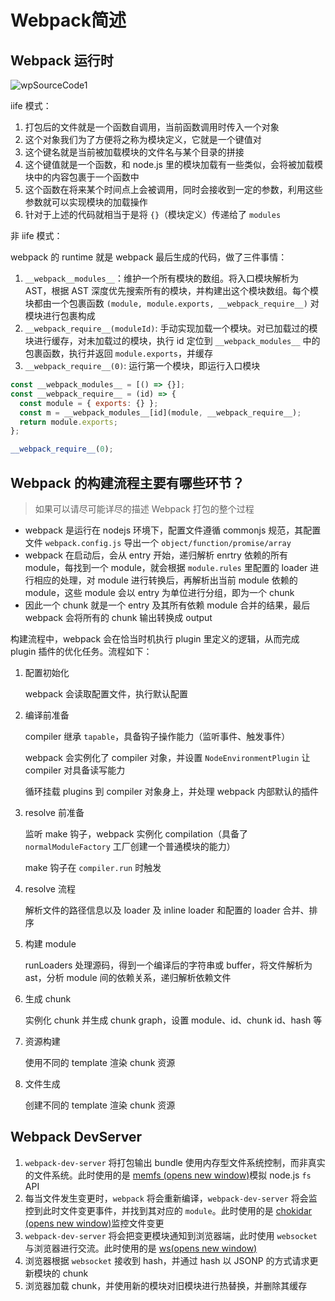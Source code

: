 # Webpack简述

## Webpack 运行时

![wpSourceCode1](https://gitee.com/lilyn/pic/raw/master/lagoulearn-img/wpSourceCode1.png)

iife 模式：

1. 打包后的文件就是一个函数自调用，当前函数调用时传入一个对象
2. 这个对象我们为了方便将之称为模块定义，它就是一个键值对
3. 这个键名就是当前被加载模块的文件名与某个目录的拼接
4. 这个键值就是一个函数，和 node.js 里的模块加载有一些类似，会将被加载模块中的内容包裹于一个函数中
5. 这个函数在将来某个时间点上会被调用，同时会接收到一定的参数，利用这些参数就可以实现模块的加载操作
6. 针对于上述的代码就相当于是将 `{}`（模块定义）传递给了 `modules`

非 iife 模式：

webpack 的 runtime 就是 webpack 最后生成的代码，做了三件事情：

1. `__webpack__modules__`：维护一个所有模块的数组。将入口模块解析为 AST，根据 AST 深度优先搜索所有的模块，并构建出这个模块数组。每个模块都由一个包裹函数 `(module, module.exports, __webpack_require__)` 对模块进行包裹构成
2. `__webpack_require__(moduleId)`: 手动实现加载一个模块。对已加载过的模块进行缓存，对未加载过的模块，执行 id 定位到 `__webpack_modules__` 中的包裹函数，执行并返回 `module.exports`，并缓存
3. `__webpack_require__(0)`: 运行第一个模块，即运行入口模块

```js
const __webpack_modules__ = [() => {}];
const __webpack_require__ = (id) => {
  const module = { exports: {} };
  const m = __webpack_modules__[id](module, __webpack_require__);
  return module.exports;
};

__webpack_require__(0);
```

## Webpack 的构建流程主要有哪些环节？

> 如果可以请尽可能详尽的描述 Webpack 打包的整个过程

- webpack 是运行在 nodejs 环境下，配置文件遵循 commonjs 规范，其配置文件 `webpack.config.js` 导出一个 `object/function/promise/array`
- webpack 在启动后，会从 entry 开始，递归解析 enrtry 依赖的所有 module，每找到一个 module，就会根据 `module.rules` 里配置的 loader 进行相应的处理，对 module 进行转换后，再解析出当前 module 依赖的 module，这些 module 会以 entry 为单位进行分组，即为一个 chunk
- 因此一个 chunk 就是一个 entry 及其所有依赖 module 合并的结果，最后 webpack 会将所有的 chunk 输出转换成 output

构建流程中，webpack 会在恰当时机执行 plugin 里定义的逻辑，从而完成 plugin 插件的优化任务。流程如下：

1. 配置初始化

   webpack 会读取配置文件，执行默认配置

2. 编译前准备

   compiler 继承 `tapable`，具备钩子操作能力（监听事件、触发事件）

   webpack 会实例化了 compiler 对象，并设置 `NodeEnvironmentPlugin` 让 compiler 对具备读写能力

   循环挂载 plugins 到 compiler 对象身上，并处理 webpack 内部默认的插件

3. resolve 前准备

   监听 make 钩子，webpack 实例化 compilation（具备了 `normalModuleFactory` 工厂创建一个普通模块的能力）

   make 钩子在 `compiler.run` 时触发

4. resolve 流程

   解析文件的路径信息以及 loader 及 inline loader 和配置的 loader 合并、排序

5. 构建 module

   runLoaders 处理源码，得到一个编译后的字符串或 buffer，将文件解析为 ast，分析 module 间的依赖关系，递归解析依赖文件

6. 生成 chunk

   实例化 chunk 并生成 chunk graph，设置 module、id、chunk id、hash 等

7. 资源构建

   使用不同的 template 渲染 chunk 资源

8. 文件生成

   创建不同的 template 渲染 chunk 资源

## Webpack DevServer

1. `webpack-dev-server` 将打包输出 bundle 使用内存型文件系统控制，而非真实的文件系统。此时使用的是 [memfs (opens new window)](https://github.com/streamich/memfs)模拟 node.js `fs` API
2. 每当文件发生变更时，`webpack` 将会重新编译，`webpack-dev-server` 将会监控到此时文件变更事件，并找到其对应的 `module`。此时使用的是 [chokidar (opens new window)](https://github.com/paulmillr/chokidar)监控文件变更
3. `webpack-dev-server` 将会把变更模块通知到浏览器端，此时使用 `websocket` 与浏览器进行交流。此时使用的是 [ws(opens new window)](https://github.com/websockets/ws)
4. 浏览器根据 `websocket` 接收到 hash，并通过 hash 以 JSONP 的方式请求更新模块的 chunk
5. 浏览器加载 chunk，并使用新的模块对旧模块进行热替换，并删除其缓存
